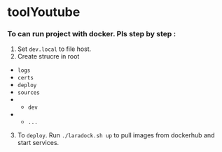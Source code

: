 # toolYoutube
### To can run project with docker. Pls step by step : 
1. Set `dev.local` to file host.
2. Create strucre in root
+ `logs`
+ `certs`
+ `deploy`
+ `sources`
+ + `dev`
+ + `...`
3. To `deploy`. Run `./laradock.sh up` to pull images from dockerhub and start services.
